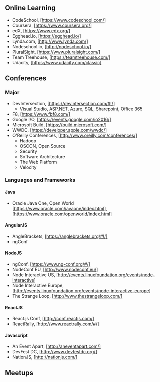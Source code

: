 
## Online Learning
+ CodeSchool, [https://www.codeschool.com/]
+ Coursera, [https://www.coursera.org/]
+ edX, [https://www.edx.org/]
+ Egghead.io, [https://egghead.io/]
+ Lynda.com, [http://www.lynda.com/]
+ Nodeschool.io, [http://nodeschool.io/]
+ PluralSight, [https://www.pluralsight.com/]
+ Team Treehouse, [https://teamtreehouse.com/]
+ Udacity, [https://www.udacity.com/classic]

## Conferences
### Major
+ DevIntersection, [https://devintersection.com/#!/]
    + Visual Studio, ASP.NET, Azure, SQL, Sharepoint, Office 365
+ F8, [https://www.fbf8.com/]
+ Google I/O, [https://events.google.com/io2016/]
+ Microsoft Build, [https://build.microsoft.com/]
+ WWDC, [https://developer.apple.com/wwdc/]
+ O'Reilly Conferences, [http://www.oreilly.com/conferences/]
  + Hadoop
  + OSCON, Open Source
  + Security
  + Software Architecture
  + The Web Platform
  + Velocity

### Languages and Frameworks

#### Java
+ Oracle Java One, Open World [https://www.oracle.com/javaone/index.html], [https://www.oracle.com/openworld/index.html]

#### AngularJS
+ AngleBrackets, [https://anglebrackets.org/#!/]
+ ngConf

#### NodeJS
+ ngConf, [https://www.ng-conf.org/#/]
+ NodeConf EU, [http://www.nodeconf.eu/]
+ Node Interactive US, [http://events.linuxfoundation.org/events/node-interactive]
+ Node Interactive Europe, [http://events.linuxfoundation.org/events/node-interactive-europe]
+ The Strange Loop, [http://www.thestrangeloop.com/]

#### ReactJS
+ React.js Conf, [http://conf.reactjs.com/]
+ ReactRally, [http://www.reactrally.com/#/]

#### Javascript
+ An Event Apart, [http://aneventapart.com/]
+ DevFest DC, [http://www.devfestdc.org/]
+ NationJS, [http://nationjs.com/]

## Meetups
